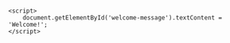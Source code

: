 <html lang="en">
<head>
    <meta charset="UTF-8">
    <meta name="viewport" content="width=device-width, initial-scale=1.0">
    <title>Welcome</title>
</head>
<body>
    <h1 id="welcome-message"></h1>

    <script>
        document.getElementById('welcome-message').textContent = 'Welcome!';
    </script>
</body>
</html>

